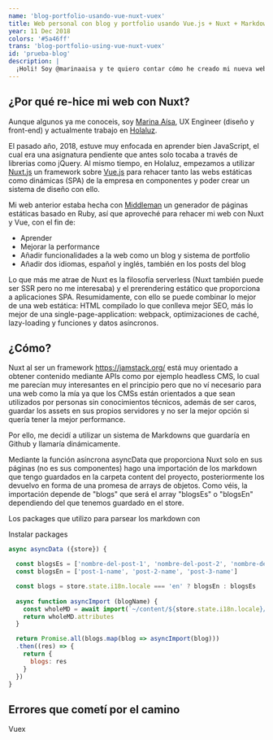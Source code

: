 ```yaml
---
name: 'blog-portfolio-usando-vue-nuxt-vuex'
title: Web personal con blog y portfolio usando Vue.js + Nuxt + Markdown
year: 11 Dec 2018
colors: '#5a46ff'
trans: 'blog-portfolio-using-vue-nuxt-vuex'
id: 'prueba-blog'
description: |
  ¡Holi! Soy @marinaaisa y te quiero contar cómo he creado mi nueva web con portfolio y blog. Qué tecnología he utilizado y por qué.
---
```


## ¿Por qué re-hice mi web con Nuxt?

Aunque algunos ya me conoceis, soy [Marina Aísa](https://twitter.com/MarinaAisa), UX Engineer (diseño y front-end) y actualmente trabajo en [Holaluz](https://www.holaluz.com).

El pasado año, 2018, estuve muy enfocada en aprender bien JavaScript, el cual era una asignatura pendiente que antes solo tocaba a través de librerias como jQuery. Al mismo tiempo, en Holaluz, empezamos a utilizar [Nuxt.js](https://nuxtjs.org/) un framework sobre [Vue.js](https://vuejs.org/) para rehacer tanto las webs estáticas como dinámicas (SPA) de la empresa en componentes y poder crear un sistema de diseño con ello.

Mi web anterior estaba hecha con [Middleman](https://middlemanapp.com/) un generador de páginas estáticas basado en Ruby, así que aproveché para rehacer mi web con Nuxt y Vue, con el fin de:
- Aprender
- Mejorar la performance
- Añadir funcionalidades a la web como un blog y sistema de portfolio
- Añadir dos idiomas, español y inglés, también en los posts del blog

Lo que más me atrae de Nuxt es la filosofía serverless (Nuxt también puede ser SSR pero no me interesaba) y el prerendering estático que proporciona a aplicaciones SPA. Resumidamente, con ello se puede combinar lo mejor de una web estática: HTML compilado lo que conlleva mejor SEO, más lo mejor de una single-page-application: webpack, optimizaciones de caché, lazy-loading y funciones y datos asíncronos.

## ¿Cómo?

Nuxt al ser un framework https://jamstack.org/ está muy orientado a obtener contenido mediante APIs como por ejemplo headless CMS, lo cual me parecían muy interesantes en el principio pero que no ví necesario para una web como la mía ya que los CMSs están orientados a que sean utilizados por personas sin conocimientos técnicos, además de ser caros, guardar los assets en sus propios servidores y no ser la mejor opción si quería tener la mejor performance.

Por ello, me decidí a utilizar un sistema de Markdowns que guardaría en Github y llamaría dinámicamente.


Mediante la función asíncrona asyncData que proporciona Nuxt solo en sus páginas (no es sus componentes) hago una importación de los markdown que tengo guardados en la carpeta <inline-code>content</inline-code> del proyecto, posteriormente los devuelvo en forma de una promesa de arrays de objetos. Como véis, la importación depende de "blogs" que será el array "blogsEs" o "blogsEn" dependiendo del que tenemos guardado en el store.


Los packages que utilizo para parsear los markdown con

Instalar packages

```javascript
async asyncData ({store}) {

  const blogsEs = ['nombre-del-post-1', 'nombre-del-post-2', 'nombre-del-post-2']
  const blogsEn = ['post-1-name', 'post-2-name', 'post-3-name']

  const blogs = store.state.i18n.locale === 'en' ? blogsEn : blogsEs
  
  async function asyncImport (blogName) {
    const wholeMD = await import(`~/content/${store.state.i18n.locale}/blog/${blogName}.md`)
    return wholeMD.attributes
  }

  return Promise.all(blogs.map(blog => asyncImport(blog)))
  .then((res) => {
    return {
      blogs: res
    }
  })
}
```

## Errores que cometí por el camino

Vuex
